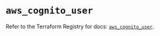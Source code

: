 # `aws_cognito_user`

Refer to the Terraform Registry for docs: [`aws_cognito_user`](https://registry.terraform.io/providers/hashicorp/aws/5.54.1/docs/resources/cognito_user).
